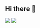 ## Hi there 👋
![](https://github.com/iboigues/github-stats-transparent/blob/output/generated/overview.svg)
![](https://github.com/iboigues/github-stats-transparent/blob/output/generated/languages.svg)
<!--
**iboigues/iboigues** is a ✨ _special_ ✨ repository because its `README.md` (this file) appears on your GitHub profile.

Here are some ideas to get you started:

- 🔭 I’m currently working on ...
- 🌱 I’m currently learning ...
- 👯 I’m looking to collaborate on ...
- 🤔 I’m looking for help with ...
- 💬 Ask me about ...
- 📫 How to reach me: ...
- 😄 Pronouns: ...
- ⚡ Fun fact: ...
-->
